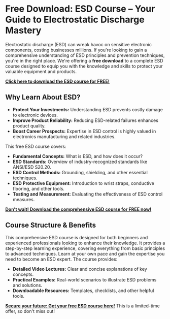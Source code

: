 # Free Download: ESD Course – Your Guide to Electrostatic Discharge Mastery

Electrostatic discharge (ESD) can wreak havoc on sensitive electronic components, costing businesses millions. If you're looking to gain a comprehensive understanding of ESD principles and prevention techniques, you're in the right place. We're offering a **free download** to a complete ESD course designed to equip you with the knowledge and skills to protect your valuable equipment and products.

[**Click here to download the ESD course for FREE!**](https://udemywork.com/esd-course)

## Why Learn About ESD?

*   **Protect Your Investments:** Understanding ESD prevents costly damage to electronic devices.
*   **Improve Product Reliability:** Reducing ESD-related failures enhances product quality.
*   **Boost Career Prospects:** Expertise in ESD control is highly valued in electronics manufacturing and related industries.

This free ESD course covers:

*   **Fundamental Concepts:** What is ESD, and how does it occur?
*   **ESD Standards:** Overview of industry-recognized standards like ANSI/ESD S20.20.
*   **ESD Control Methods:** Grounding, shielding, and other essential techniques.
*   **ESD Protective Equipment:** Introduction to wrist straps, conductive flooring, and other tools.
*   **Testing and Measurement:** Evaluating the effectiveness of ESD control measures.

[**Don't wait! Download the comprehensive ESD course for FREE now!**](https://udemywork.com/esd-course)

## Course Structure & Benefits

This comprehensive ESD course is designed for both beginners and experienced professionals looking to enhance their knowledge.  It provides a step-by-step learning experience, covering everything from basic principles to advanced techniques. Learn at your own pace and gain the expertise you need to become an ESD expert. The course provides:

*   **Detailed Video Lectures:** Clear and concise explanations of key concepts.
*   **Practical Examples:** Real-world scenarios to illustrate ESD problems and solutions.
*   **Downloadable Resources:** Templates, checklists, and other helpful tools.

[**Secure your future: Get your free ESD course here!**](https://udemywork.com/esd-course) This is a limited-time offer, so don't miss out!
